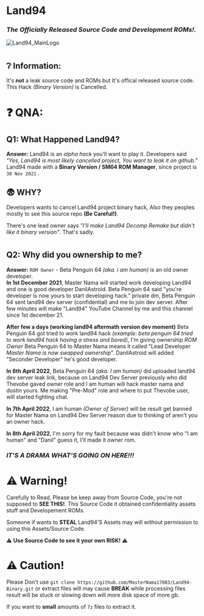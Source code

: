 # Land94
### _The Officially Released Source Code and Development ROMs!._
![Land94_MainLogo](https://media.discordapp.net/attachments/794537416575942677/961700956104441866/Land94_long-logo-1.png)
#
## ❔ Information:
It's **not** a leak source code and ROMs but It's offical released source code. This Hack _(Binary Version)_ is Cancelled.
#
# ❓ QNA:
## Q1: What Happened Land94?

**Answer:** Land94 is an _alpha hack_ you'll want to play it. Developers said _"Yes, Land94 is most likely cancelled project, You want to leak it on
github."_ Land94 made with a **Binary Version / SM64 ROM Manager**, since project is `30 Nov 2021` .

## 😨 WHY?
Developers wants to cancel Land94 project binary hack, Also they peoples mostly to see this source repo **(Be Careful!)**.

There's one lead owner says _"I'll make Land94 Decomp Remake but didn't like it binary version"_. That's sadly.

#
## Q2: Why did you ownership to me?
**Answer:** `ROM Owner` - Beta Penguin 64 _(aka. i am human)_ is an old owner developer.  
**In 1st December 2021**, Master Nama will started work developing Land94 and one is good developer DanilAstroid. Beta Penguin 64 said "you're developer is now yours to start developing hack." private dm, Beta Penguin 64 sent land94 dev server (confidential) and me to join dev server. After few minutes will make "Land94" YouTube Channel by me and this channel since 1st december 21.

**After few a days (working land94 aftermath version dev moment)** Beta Penguin 64 got tried to work land94 hack _(example: beta penguin 64 tried to work land94 hack having a stress and bored)_, I'm giving ownership _ROM Owner_ Beta Penguin 64 to Master Nama means it called "Lead Developer _Master Nama is now swapped ownership_".
DanilAstroid will added "Seconder Developer" he's good developer.



**In 6th April 2022**, Beta Penguin 64 _(aka. I am human)_ did uploaded land94 dev server leak link, because on Land94 Dev Server previously who did Thevobe gaved owner role and I am human will hack master nama and dustin yours. Me making "Pre-Mod" role and where to put Thevobe user, will started fighting chat. 

**In 7th April 2022**, I am human _(Owner of Server)_ will be result get banned for Master Nama on Land94 Dev Server reason due to thinking of aren't you an owner hack.

**In 8th April 2022**, I'm sorry for my fault because was didn't know who "I am human" and "Danil" guess it, I'll made it owner rom.

### _IT'S A DRAMA WHAT'S GOING ON HERE!!!_

#

# ⚠ Warning!
Carefully to Read, Please be keep away from Source Code, you're not supposed to **SEE THIS!**. This Source Code it obtained confidentiality assets stuff and Developement ROMs.

Someone if wants to **STEAL** Land94'S Assets may will without permission to using this Assets/Source Code.



⚠ **Use Source Code to see it your own RISK!** ⚠
#

# ⚠ Caution!
Please Don't use `git clone https://github.com/MasterNama17083/Land94-Binary.git` or extract files will may cause **BREAK** while processing files result will be stuck or slowing down will more disk space of more gb.

If you want to **small** amounts of `7z` files to extract it.
